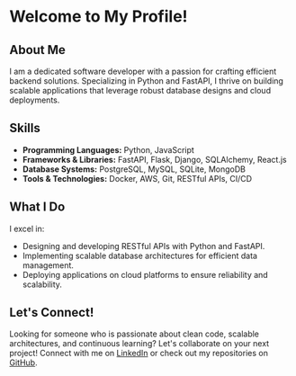 # Welcome to My Profile!

## About Me

I am a dedicated software developer with a passion for crafting efficient backend solutions. Specializing in Python and FastAPI, I thrive on building scalable applications that leverage robust database designs and cloud deployments.

## Skills

- **Programming Languages:** Python, JavaScript
- **Frameworks & Libraries:** FastAPI, Flask, Django, SQLAlchemy, React.js
- **Database Systems:** PostgreSQL, MySQL, SQLite, MongoDB
- **Tools & Technologies:** Docker, AWS, Git, RESTful APIs, CI/CD

## What I Do

I excel in:
- Designing and developing RESTful APIs with Python and FastAPI.
- Implementing scalable database architectures for efficient data management.
- Deploying applications on cloud platforms to ensure reliability and scalability.

## Let's Connect!

Looking for someone who is passionate about clean code, scalable architectures, and continuous learning? Let's collaborate on your next project! Connect with me on [LinkedIn](https://www.linkedin.com/in/yourusername/) or check out my repositories on [GitHub](https://github.com/yourusername).
